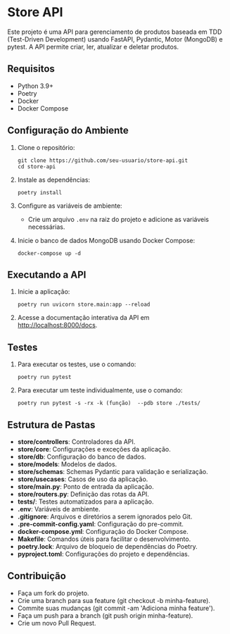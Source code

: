 # Store API

Este projeto é uma API para gerenciamento de produtos baseada em TDD (Test-Driven Development) usando FastAPI, Pydantic, Motor (MongoDB) e pytest. A API permite criar, ler, atualizar e deletar produtos.

## Requisitos
- Python 3.9+
- Poetry
- Docker
- Docker Compose

## Configuração do Ambiente
1. Clone o repositório:
    ```
    git clone https://github.com/seu-usuario/store-api.git
    cd store-api
    ```

2. Instale as dependências:
    ```
    poetry install
    ```

3. Configure as variáveis de ambiente:
   - Crie um arquivo `.env` na raiz do projeto e adicione as variáveis necessárias.

4. Inicie o banco de dados MongoDB usando Docker Compose:
    ```
    docker-compose up -d
    ```

## Executando a API
1. Inicie a aplicação:
    ```
    poetry run uvicorn store.main:app --reload
    ```

2. Acesse a documentação interativa da API em [http://localhost:8000/docs](http://localhost:8000/docs).

## Testes
1. Para executar os testes, use o comando:
    ```
    poetry run pytest
    ```
2. Para executar um teste individualmente, use o comando:
    ```
    poetry run pytest -s -rx -k (função)  --pdb store ./tests/  
    ```

## Estrutura de Pastas
- **store/controllers**: Controladores da API.
- **store/core**: Configurações e exceções da aplicação.
- **store/db**: Configuração do banco de dados.
- **store/models**: Modelos de dados.
- **store/schemas**: Schemas Pydantic para validação e serialização.
- **store/usecases**: Casos de uso da aplicação.
- **store/main.py**: Ponto de entrada da aplicação.
- **store/routers.py**: Definição das rotas da API.
- **tests/**: Testes automatizados para a aplicação.
- **.env**: Variáveis de ambiente.
- **.gitignore**: Arquivos e diretórios a serem ignorados pelo Git.
- **.pre-commit-config.yaml**: Configuração do pre-commit.
- **docker-compose.yml**: Configuração do Docker Compose.
- **Makefile**: Comandos úteis para facilitar o desenvolvimento.
- **poetry.lock**: Arquivo de bloqueio de dependências do Poetry.
- **pyproject.toml**: Configurações do projeto e dependências.

## Contribuição
- Faça um fork do projeto.
- Crie uma branch para sua feature (git checkout -b minha-feature).
- Commite suas mudanças (git commit -am 'Adiciona minha feature').
- Faça um push para a branch (git push origin minha-feature).
- Crie um novo Pull Request.
